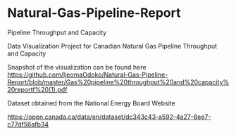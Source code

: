 # Natural-Gas-Pipeline-Report
Pipeline Throughput and Capacity


Data Visualization Project for Canadian Natural Gas Pipeline Throughput and Capacity 

Snapshot of the visualization can be found here
https://github.com/IjeomaOdoko/Natural-Gas-Pipeline-Report/blob/master/Gas%20pipeline%20throughput%20and%20capacity%20reportf%20(1).pdf

Dataset obtained from the National Energy Board Website

https://open.canada.ca/data/en/dataset/dc343c43-a592-4a27-8ee7-c77df56afb34
